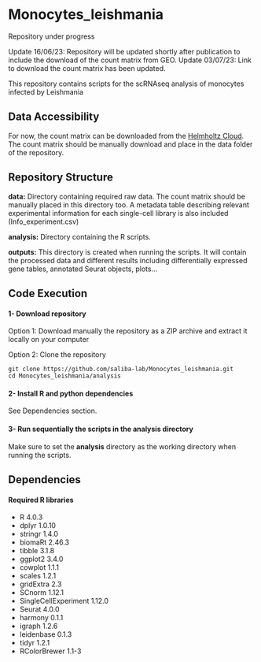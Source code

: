 # Monocytes_leishmania
Repository under progress

Update 16/06/23: Repository will be updated shortly after publication to include the download of the count matrix from GEO.
Update 03/07/23: Link to download the count matrix has been updated. 


This repository contains scripts for the scRNAseq analysis of monocytes infected by Leishmania


## Data Accessibility
For now, the count matrix can be downloaded from the [Helmholtz Cloud](https://syncandshare.desy.de/index.php/s/Rsz7wyHw8mYj8Xj).
The count matrix should be manually download and place in the data folder of the repository.

## Repository Structure
**data:** Directory containing required raw data. The count matrix should be manually placed in this directory too. A metadata table describing relevant experimental information for each single-cell library is also included (Info_experiment.csv)

**analysis:** Directory containing the R scripts.

**outputs:** This directory is created when running the scripts. It will contain the processed data and different results including differentially expressed gene tables, annotated Seurat objects, plots...

## Code Execution
#### 1- Download repository
Option 1: Download manually the repository as a ZIP archive and extract it locally on your computer

Option 2: Clone the repository
```shell
git clone https://github.com/saliba-lab/Monocytes_leishmania.git
cd Monocytes_leishmania/analysis
```


#### 2- Install R and python dependencies 
See Dependencies section.


#### 3- Run sequentially the scripts in the **analysis** directory 
Make sure to set the **analysis** directory as the working directory when running the scripts.

## Dependencies
#### Required R libraries
- R                       4.0.3
- dplyr                   1.0.10
- stringr                 1.4.0
- biomaRt                 2.46.3
- tibble                  3.1.8
- ggplot2                 3.4.0
- cowplot                 1.1.1
- scales                  1.2.1
- gridExtra               2.3
- SCnorm                  1.12.1
- SingleCellExperiment    1.12.0
- Seurat                  4.0.0
- harmony                 0.1.1
- igraph                  1.2.6
- leidenbase              0.1.3
- tidyr                   1.2.1
- RColorBrewer            1.1-3
